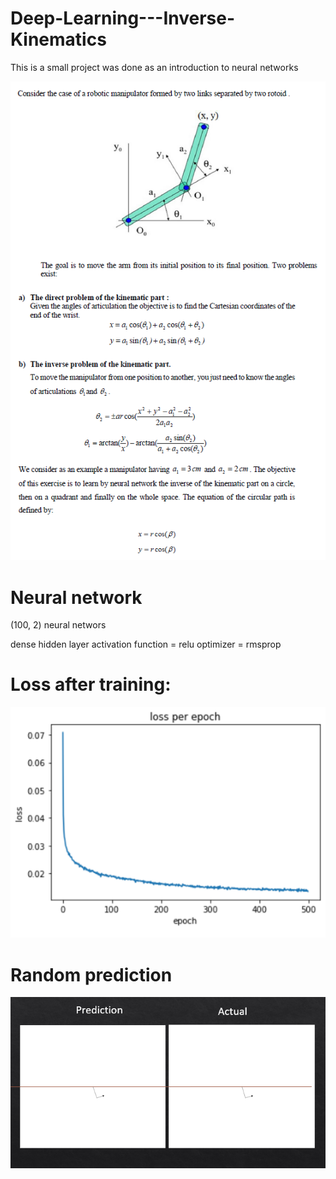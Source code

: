 # Deep-Learning---Inverse-Kinematics

This is a small project was done as an introduction to neural networks

![alt text](https://github.com/Elie-A-98/Deep-Learning---Inverse-Kinematics/blob/main/img1.png)

# Neural network

(100, 2) neural networs

dense hidden layer
activation function = relu
optimizer = rmsprop

# Loss after training:

![alt text](https://github.com/Elie-A-98/Deep-Learning---Inverse-Kinematics/blob/main/loss.png)

# Random prediction

![alt text](https://github.com/Elie-A-98/Deep-Learning---Inverse-Kinematics/blob/main/predictionvsactual.png)
